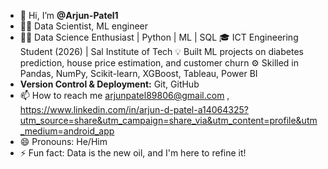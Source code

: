 - 👋 Hi, I’m **@Arjun-Patel1**
- 👀🚀 Data Scientist, ML engineer
- 👨‍💻 Data Science Enthusiast | Python | ML | SQL
🎓 ICT Engineering Student (2026) | Sal Institute of Tech
💡 Built ML projects on diabetes prediction, house price estimation, and customer churn
⚙️ Skilled in Pandas, NumPy, Scikit-learn, XGBoost, Tableau, Power BI  
- **Version Control & Deployment:** Git, GitHub 
- 📫 How to reach me arjunpatel89806@gmail.com , https://www.linkedin.com/in/arjun-d-patel-a14064325?utm_source=share&utm_campaign=share_via&utm_content=profile&utm_medium=android_app
- 😄 Pronouns: He/Him
- ⚡ Fun fact: Data is the new oil, and I'm here to refine it!  

<!---
Arjun-Patel1/Arjun-Patel1 is a ✨ special ✨ repository because its `README.md` (this file) appears on your GitHub profile.
You can click the Preview link to take a look at your changes.
--->

